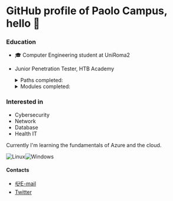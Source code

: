 # GitHub profile of Paolo Campus, hello 👋

<!--
**PaoloCMP/PaoloCMP** is a ✨ _special_ ✨ repository because its `README.md` (this file) appears on your GitHub profile.-->

### Education
- :mortar_board: Computer Engineering student at UniRoma2
- Junior Penetration Tester, HTB Academy

    <details>
     <summary>Paths completed:</summary>
     <br>
        <ul type="square">
            <li> <a href="https://academy.hackthebox.eu/achievement/253768/path/9" target="_blank" rel="noopener noreferrer">Basic Toolset</a></li>
             <li> <a href="https://academy.hackthebox.com/achievement/253768/path/13" target="_blank" rel="noopener noreferrer">Cracking into HTB</a></li>
             <li> <a href="https://academy.hackthebox.com/achievement/253768/path/15" target="_blank" rel="noopener noreferrer">Local Privilege Escalation</a></li>
             <li><a href="https://academy.hackthebox.com/achievement/253768/path/16">Junior Penetration Tester</a></li>
             <!--https://archive.ph/fJTTK-->

      
    </details>
    
    <details>
     <summary>Modules completed:</summary>
    <h4> General: </h4> 
     
   - <a href="https://academy.hackthebox.eu/achievement/253768/15" target="_blank" rel="noopener noreferrer">Introduction to Academy</a>
   - <a href="https://academy.hackthebox.eu/achievement/253768/87" target="_blank" rel="noopener noreferrer">Setting up</a>
   - <a href="https://academy.hackthebox.eu/achievement/253768/77" target="_blank" rel="noopener noreferrer">Getting Started</a>
   - <a href="https://academy.hackthebox.eu/achievement/253768/75" target="_blank" rel="noopener noreferrer">Introduction to Web Applications</a>
   - <a href="https://academy.hackthebox.eu/achievement/253768/35" target="_blank" rel="noopener noreferrer">Web Requests</a>
   - <a href="https://academy.hackthebox.eu/achievement/253768/81" target="_blank" rel="noopener noreferrer">Intro to Network Traffic Analysis</a>
   - <a href="https://academy.hackthebox.eu/achievement/253768/49" target="_blank" rel="noopener noreferrer">Windows Fundamentals</a>
   - <a href="https://academy.hackthebox.eu/achievement/253768/18" target="_blank" rel="noopener noreferrer">Linux Fundamentals</a>
   - <a href="https://academy.hackthebox.eu/achievement/253768/23" target="_blank" rel="noopener noreferrer">File Inclusion / Directory Traversal</a>
   - <a href="https://academy.hackthebox.com/achievement/253768/21"  target="_blank" rel="noopener noreferrer">Introduction to Bash Scripting</a>
    
    <h4> JPT path:</h4>
    
    - <a href="https://academy.hackthebox.eu/achievement/253768/33" target="_blank" rel="noopener noreferrer">SQL Injection Fundamentals</a>
    - <a href="https://academy.hackthebox.eu/achievement/253768/54" target="_blank" rel="noopener noreferrer">Attacking Web Application with FFUF</a>
    - <a href="https://academy.hackthebox.eu/achievement/253768/24" target="_blank" rel="noopener noreferrer">File Transfers</a>
    - <a href="https://academy.hackthebox.eu/achievement/253768/19" target="_blank" rel="noopener noreferrer"> Network Enumeration with NMAP</a>
    - <a href="https://academy.hackthebox.eu/achievement/253768/58"  target="_blank" rel="noopener noreferrer">SQLMap Essentials</a>
    - <a href="https://academy.hackthebox.eu/achievement/253768/109" target="_blank" rel="noopener noreferrer">Command Injections</a>
    - <a href="https://academy.hackthebox.eu/achievement/253768/57"  target="_blank" rel="noopener noreferrer">Login Brute Forcing</a>
    - <a href="https://academy.hackthebox.eu/achievement/253768/20" target="_blank" rel="noopener noreferrer">Cracking passwords with HASHCAT</a>
    - <a href="https://academy.hackthebox.eu/achievement/253768/17" target="_blank" rel="noopener noreferrer">Hacking WordPress</a>
    - <a href="https://academy.hackthebox.eu/achievement/253768/110" target="_blank" rel="noopener noreferrer">Using Web Proxies</a>
    - <a href="https://academy.hackthebox.eu/achievement/253768/103" target="_blank" rel="noopener noreferrer">XSS cross site scripting</a>
    - <a href="https://academy.hackthebox.com/achievement/253768/41" target="_blank" rel="noopener noreferrer">JavaScript DeObfuscation</a>
    - <a href="https://academy.hackthebox.com/achievement/253768/134" target="_blank" rel="noopener noreferrer">Web Attacks</a>
    - <a href="https://academy.hackthebox.com/achievement/253768/113" target="_blank" rel="noopener noreferrer">Attacking Commons Applications</a>
    - <a href="https://academy.hackthebox.com/achievement/253768/115" target="_blank" rel="noopener noreferrer">Shells & Payloads</a>
    - <a href="https://academy.hackthebox.com/achievement/253768/112" target="_blank" rel="noopener noreferrer">Footprinting</a>
    - <a href="https://academy.hackthebox.com/achievement/253768/74" target="_blank" rel="noopener noreferrer">Introduction to Active Directory</a>
    - <a href="https://academy.hackthebox.com/achievement/253768/147" target="_blank" rel="noopener noreferrer">Password Attacks</a>
    - <a href="https://academy.hackthebox.com/achievement/253768/108" target="_blank" rel="noopener noreferrer">Vulnerability Assessment</a>
    - <a href="https://academy.hackthebox.com/achievement/253768/39" target="_blank" rel="noopener noreferrer">Metasploit Framework</a>
    - <a href="https://academy.hackthebox.com/achievement/253768/90"  target="_blank" rel="noopener noreferrer">Penetration Testing Process</a>
    - <a href="https://academy.hackthebox.com/achievement/253768/144" target="_blank" rel="noopener noreferrer">Information Gathering - Web Edition</a>
    - <a href="https://academy.hackthebox.com/achievement/253768/116" target="_blank" rel="noopener noreferrer">Attacking Common Services</a>
    - <a href="https://academy.hackthebox.com/achievement/253768/136" target="_blank" rel="noopener noreferrer">File Uploads Attacks</a>
    - <a href="https://academy.hackthebox.com/achievement/253768/51"  target="_blank" rel="noopener noreferrer">Linux Privilege Escalations</a>
    - <a href="https://academy.hackthebox.com/achievement/253768/158" target="_blank" rel="noopener noreferrer">Pivoting, Tunneling, and Port Forwarding</a>
    - <a href="https://academy.hackthebox.com/achievement/253768/163" target="_blank" rel="noopener noreferrer">Attacking Enterprise Networks</a>
    - <a href="https://academy.hackthebox.com/achievement/253768/67" target="_blank" rel="noopener noreferrer">Windows Privilege Escalation</a>
    - <a href="https://academy.hackthebox.com/achievement/253768/143" target="_blank" rel="noopener noreferrer"> AD Enumeration & Attacks</a>
    </details>

### Interested in
- Cybersecurity
- Network
- Database
- Health IT

Currently I'm learning the fundamentals of Azure and the cloud.

![Linux](https://img.shields.io/badge/Linux-FCC624?style=for-the-badge&logo=linux&logoColor=black)![Windows](https://img.shields.io/badge/Windows-0078D6?style=for-the-badge&logo=windows&logoColor=white)  
    
    
    
#### Contacts
- <a href="mailto:paolo.campus@students.uniroma2.eu">📪E-mail</a>
- <a href="https://twitter.com/pavel_cmp">Twitter</a>









